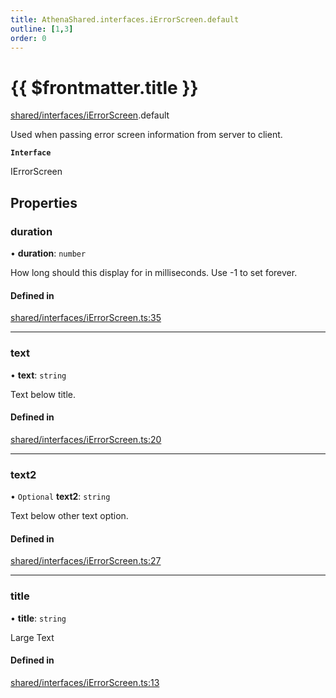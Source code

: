 ```yaml
---
title: AthenaShared.interfaces.iErrorScreen.default
outline: [1,3]
order: 0
---
```


# {{ $frontmatter.title }}


[shared/interfaces/iErrorScreen](../modules/shared_interfaces_iErrorScreen.md).default

Used when passing error screen information from server to client.

**`Interface`**

IErrorScreen

## Properties

### duration

• **duration**: `number`

How long should this display for in milliseconds.
Use -1 to set forever.

#### Defined in

[shared/interfaces/iErrorScreen.ts:35](https://github.com/Stuyk/altv-athena/blob/3dfaad7/src/core/shared/interfaces/iErrorScreen.ts#L35)

___

### text

• **text**: `string`

Text below title.

#### Defined in

[shared/interfaces/iErrorScreen.ts:20](https://github.com/Stuyk/altv-athena/blob/3dfaad7/src/core/shared/interfaces/iErrorScreen.ts#L20)

___

### text2

• `Optional` **text2**: `string`

Text below other text option.

#### Defined in

[shared/interfaces/iErrorScreen.ts:27](https://github.com/Stuyk/altv-athena/blob/3dfaad7/src/core/shared/interfaces/iErrorScreen.ts#L27)

___

### title

• **title**: `string`

Large Text

#### Defined in

[shared/interfaces/iErrorScreen.ts:13](https://github.com/Stuyk/altv-athena/blob/3dfaad7/src/core/shared/interfaces/iErrorScreen.ts#L13)
